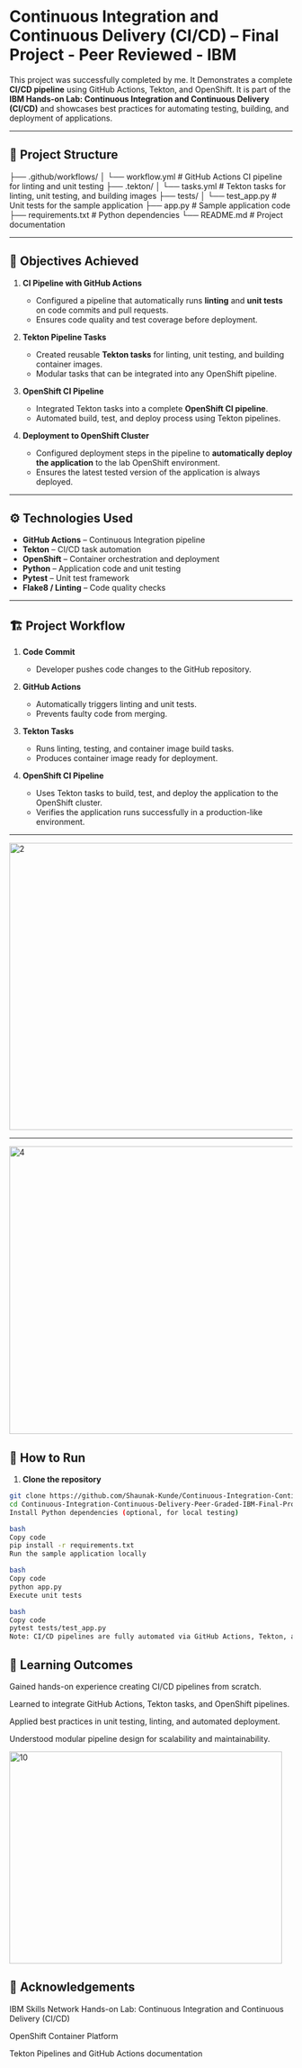 # Continuous Integration and Continuous Delivery (CI/CD) – Final Project - Peer Reviewed - IBM

This project was successfully completed by me. It Demonstrates a complete **CI/CD pipeline** using GitHub Actions, Tekton, and OpenShift. It is part of the **IBM Hands-on Lab: Continuous Integration and Continuous Delivery (CI/CD)** and showcases best practices for automating testing, building, and deployment of applications.

---

## 📂 Project Structure

├── .github/workflows/
│ └── workflow.yml # GitHub Actions CI pipeline for linting and unit testing
├── .tekton/
│ └── tasks.yml # Tekton tasks for linting, unit testing, and building images
├── tests/
│ └── test_app.py # Unit tests for the sample application
├── app.py # Sample application code
├── requirements.txt # Python dependencies
└── README.md # Project documentation

---

## 🔑 Objectives Achieved

1. **CI Pipeline with GitHub Actions**
   - Configured a pipeline that automatically runs **linting** and **unit tests** on code commits and pull requests.
   - Ensures code quality and test coverage before deployment.

2. **Tekton Pipeline Tasks**
   - Created reusable **Tekton tasks** for linting, unit testing, and building container images.
   - Modular tasks that can be integrated into any OpenShift pipeline.

3. **OpenShift CI Pipeline**
   - Integrated Tekton tasks into a complete **OpenShift CI pipeline**.
   - Automated build, test, and deploy process using Tekton pipelines.

4. **Deployment to OpenShift Cluster**
   - Configured deployment steps in the pipeline to **automatically deploy the application** to the lab OpenShift environment.
   - Ensures the latest tested version of the application is always deployed.

---

## ⚙️ Technologies Used

- **GitHub Actions** – Continuous Integration pipeline
- **Tekton** – CI/CD task automation
- **OpenShift** – Container orchestration and deployment
- **Python** – Application code and unit testing
- **Pytest** – Unit test framework
- **Flake8 / Linting** – Code quality checks

---

## 🏗️ Project Workflow

1. **Code Commit**
   - Developer pushes code changes to the GitHub repository.

2. **GitHub Actions**
   - Automatically triggers linting and unit tests.
   - Prevents faulty code from merging.

3. **Tekton Tasks**
   - Runs linting, testing, and container image build tasks.
   - Produces container image ready for deployment.

4. **OpenShift CI Pipeline**
   - Uses Tekton tasks to build, test, and deploy the application to the OpenShift cluster.
   - Verifies the application runs successfully in a production-like environment.

---
<img width="956" height="510" alt="2" src="https://github.com/user-attachments/assets/aac01f04-1c2e-4cc3-a6cf-b928137ef96c" />

---
<img width="956" height="511" alt="4" src="https://github.com/user-attachments/assets/6d24fd4d-c680-4bc1-a072-1a71ba268824" />

## 🚀 How to Run

1. **Clone the repository**

```bash
git clone https://github.com/Shaunak-Kunde/Continuous-Integration-Continuous-Delivery-Peer-Graded-IBM-Final-Project-of-Shaunak.git
cd Continuous-Integration-Continuous-Delivery-Peer-Graded-IBM-Final-Project-of-Shaunak
Install Python dependencies (optional, for local testing)

bash
Copy code
pip install -r requirements.txt
Run the sample application locally

bash
Copy code
python app.py
Execute unit tests

bash
Copy code
pytest tests/test_app.py
Note: CI/CD pipelines are fully automated via GitHub Actions, Tekton, and OpenShift. Manual execution is optional for local verification.
```

## 🌟 Learning Outcomes
Gained hands-on experience creating CI/CD pipelines from scratch.

Learned to integrate GitHub Actions, Tekton tasks, and OpenShift pipelines.

Applied best practices in unit testing, linting, and automated deployment.

Understood modular pipeline design for scalability and maintainability.

<img width="485" height="377" alt="10" src="https://github.com/user-attachments/assets/1c7329f0-e030-4479-8522-556a0b86ad5c" />

## 🙌 Acknowledgements
IBM Skills Network Hands-on Lab: Continuous Integration and Continuous Delivery (CI/CD)

OpenShift Container Platform

Tekton Pipelines and GitHub Actions documentation

